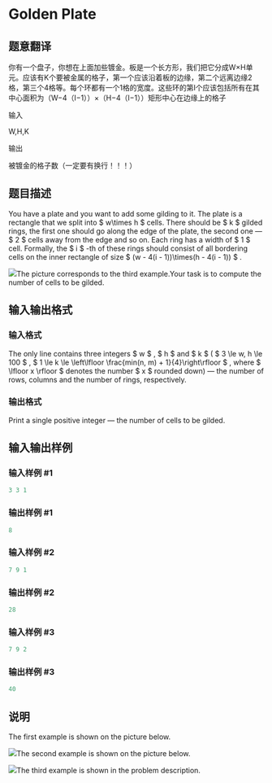 # Golden Plate

## 题意翻译

你有一个盘子，你想在上面加些镀金。板是一个长方形，我们把它分成W×H单元。应该有K个要被金属的格子，第一个应该沿着板的边缘，第二个远离边缘2格，第三个4格等。每个环都有一个1格的宽度。这些环的第I个应该包括所有在其中心面积为（W−4（I−1））×（H−4（I−1））矩形中心在边缘上的格子

输入

W,H,K

输出

被镀金的格子数（一定要有换行！！！）

## 题目描述

You have a plate and you want to add some gilding to it. The plate is a rectangle that we split into $ w\times h $ cells. There should be $ k $ gilded rings, the first one should go along the edge of the plate, the second one — $ 2 $ cells away from the edge and so on. Each ring has a width of $ 1 $ cell. Formally, the $ i $ -th of these rings should consist of all bordering cells on the inner rectangle of size $ (w - 4(i - 1))\times(h - 4(i - 1)) $ .

![](https://cdn.luogu.com.cn/upload/vjudge_pic/CF1031A/347cd2ee781d01fc5a8212010a9a488ef250ad46.png)The picture corresponds to the third example.Your task is to compute the number of cells to be gilded.

## 输入输出格式

### 输入格式

The only line contains three integers $ w $ , $ h $ and $ k $ ( $ 3 \le w, h \le 100 $ , $ 1 \le k \le \left\lfloor \frac{min(n, m) + 1}{4}\right\rfloor $ , where $ \lfloor x \rfloor $ denotes the number $ x $ rounded down) — the number of rows, columns and the number of rings, respectively.

### 输出格式

Print a single positive integer — the number of cells to be gilded.

## 输入输出样例

### 输入样例 #1

```cpp
3 3 1

```
### 输出样例 #1

```cpp
8

```
### 输入样例 #2

```cpp
7 9 1

```
### 输出样例 #2

```cpp
28

```
### 输入样例 #3

```cpp
7 9 2

```
### 输出样例 #3

```cpp
40

```
## 说明

The first example is shown on the picture below.

![](https://cdn.luogu.com.cn/upload/vjudge_pic/CF1031A/8ef68100f0e4d74d121ee779a666ca2b2a0d0fdf.png)The second example is shown on the picture below.

![](https://cdn.luogu.com.cn/upload/vjudge_pic/CF1031A/22b59cf41d139cb0bc1ae7e108eb90b4ef24521f.png)The third example is shown in the problem description.

